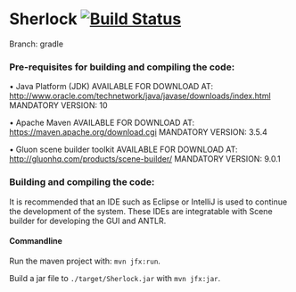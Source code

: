 # Sherlock  [![Build Status](https://travis-ci.org/DCS-Sherlock/Sherlock.svg?branch=gradle)](https://travis-ci.org/DCS-Sherlock/Sherlock)

Branch: gradle

<!----- Version: 0.1.24 --->

### Pre-requisites for building and compiling the code:
  • Java Platform (JDK)
    AVAILABLE FOR DOWNLOAD AT: http://www.oracle.com/technetwork/java/javase/downloads/index.html
    MANDATORY
    VERSION: 10

  • Apache Maven
    AVAILABLE FOR DOWNLOAD AT: https://maven.apache.org/download.cgi
    MANDATORY
    VERSION: 3.5.4

  • Gluon scene builder toolkit
    AVAILABLE FOR DOWNLOAD AT: http://gluonhq.com/products/scene-builder/
    MANDATORY
    VERSION: 9.0.1

### Building and compiling the code:
It is recommended that an IDE such as Eclipse or IntelliJ is used to continue the development of the system. These IDEs are integratable with Scene builder for developing the GUI and ANTLR.

#### Commandline

Run the maven project with: `mvn jfx:run`.

Build a jar file to `./target/Sherlock.jar` with `mvn jfx:jar`.
